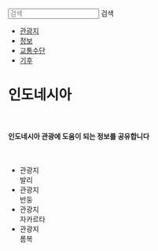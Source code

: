 <html lang="ko">
<head>
  <link href="https://fonts.googleapis.com/css2?family=Noto+Sans+KR:wght@300;400&display=swap" rel="stylesheet">
  <link rel="stylesheet" type="text/css" href="style.css">
</head>
<body>
  <div class="wrap">
    <div class="intro_bg">
      <div class="header">
        <div class="searchArea">
          <form>
            <input type="search" placeholder="검색">
            <span>검색</span>
          </form>
        </div>
        <ul class="nav">
          <li><a href="#">관광지</a></li>
          <li><a href="#">정보</a></li>
          <li><a href="#">교통수단</a></li>
          <li><a href="#">기후</a></li>  
        </ul>
      </div>
      <div class="intro_text">
        <h1>인도네시아</h1>
        <br>
        <h4>인도네시아 관광에 도움이 되는 정보를 공유합니다</h4>
        <br>
        <ul class="amount"> 
          <li>
            <div class="contents1">관광지</div>
            <div class="result">발리</div>
          </li>
          <li>
            <div class="contents1">관광지</div>
            <div class="result">반둥</div>
          </li>
          <li>
            <div class="contents1">관광지</div>
            <div class="result">자카르타</div>
          </li>
          <li>
            <div class="contents1">관광지</div>
            <div class="result">롬복</div>
          </li>  
        </ul>
      </div>
    </div>
  </div>
</body>
</html>
